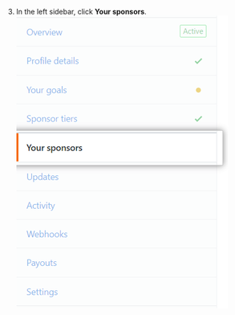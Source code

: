 3. In the left sidebar, click **Your sponsors**. ![Guia Sponsors (Patrocinadores)](/assets/images/help/sponsors/sponsors-tab.png)
